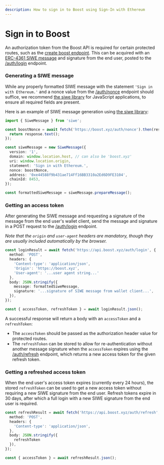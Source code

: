 ```yaml
---
description: How to sign in to Boost using Sign-In with Ethereum
---
```


# Sign in to Boost

An authorization token from the Boost API is required for certain protected routes, such as the [create boost endpoint](create-a-boost.md#submitting-the-create-boost-request). This can be acquired with an [ERC-4361 SIWE message](https://eips.ethereum.org/EIPS/eip-4361) and signature from the end user, posted to the [/auth/login](https://api.boost.xyz/docs#tag/auth/paths/\~1auth\~1login/post) endpoint.

### Generating a SIWE message

While any properly formatted SIWE message with the statement `'Sign in with Ethereum.'` and a nonce value from the [/auth/nonce](https://api.boost.xyz/docs#tag/auth/paths/\~1auth\~1nonce/get) endpoint should suffice, we recommend [the siwe library](https://www.npmjs.com/package/siwe) for JavaScript applications, to ensure all required fields are present.

Here is an example of SIWE message generation using [the siwe library](https://www.npmjs.com/package/siwe):&#x20;

```typescript
import { SiweMessage } from 'siwe';

const boostNonce = await fetch('https://boost.xyz/auth/nonce').then(response => {
  return response.text();
});

const siweMessage = new SiweMessage({
  version: '1',
  domain: window.location.host, // can also be 'boost.xyz'
  uri: window.location.origin,
  statement: 'Sign in with Ethereum.',
  nonce: boostNonce,
  address: '0xe44588f9b431ae714Ff16BB3310a2Ed6D9FE3104',
  chainId: 8453,
});

const formattedSiweMessage = siweMessage.prepareMessage();
```

### Getting an access token

After generating the SIWE message and requesting a signature of the message from the end user's wallet client, send the message and signature in a POST request to the [/auth/login](https://api.boost.xyz/docs#tag/auth/paths/\~1auth\~1login/post) endpoint.

_Note that the `origin` and `user-agent` headers are mandatory, though they are usually included automatically by the browser._

```typescript
const loginResult = await fetch('https://api.boost.xyz/auth/login', {
  method: 'POST',
  headers: {
    'Content-type': 'application/json',
    'Origin': 'https://boost.xyz',
    'User-agent': '...user agent string...'
  },
  body: JSON.stringify({
    message: formattedSiweMessage,
    signature: '...signature of SIWE message from wallet client...',
  }),
});

const { accessToken, refreshToken } = await loginResult.json();
```

A successful response will return a body with an `accessToken` and a `refreshToken`:&#x20;

* The `accessToken` should be passed as the authorization header value for protected routes.
* The `refreshToken` can be stored to allow for re-authentication without another message signature when the `accessToken` expires using the [/auth/refresh](https://api.boost.xyz/docs#tag/auth/paths/\~1auth\~1refresh/post) endpoint, which returns a new access token for the given refresh token.

### Getting a refreshed access token

When the end user's access token expires (currently every 24 hours), the stored `refreshToken` can be used to get a new access token without requiring a new SIWE signature from the end user. Refresh tokens expire in 30 days, after which a full login with a new SIWE signature from the end user is required.

```typescript
const refreshResult = await fetch('https://api.boost.xyz/auth/refresh', {
  method: 'POST',
  headers: {
    'Content-type': 'application/json',
  },
  body: JSON.stringify({
    refreshToken
  }),
});

const { accessToken } = await refreshResult.json();
```

